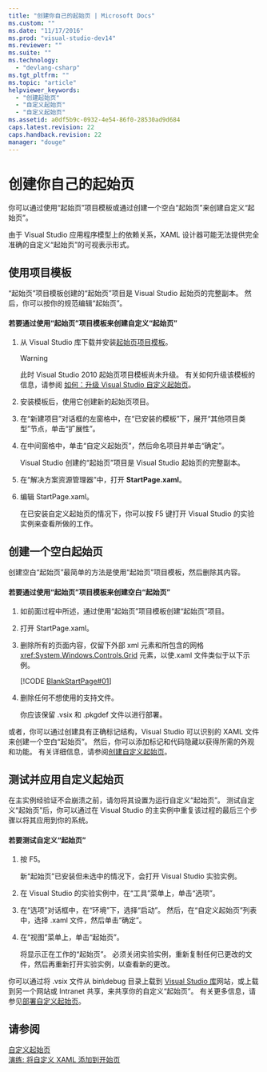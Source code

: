 ```yaml
---
title: "创建你自己的起始页 | Microsoft Docs"
ms.custom: ""
ms.date: "11/17/2016"
ms.prod: "visual-studio-dev14"
ms.reviewer: ""
ms.suite: ""
ms.technology: 
  - "devlang-csharp"
ms.tgt_pltfrm: ""
ms.topic: "article"
helpviewer_keywords: 
  - "创建起始页"
  - "自定义起始页"
  - "自定义起始页"
ms.assetid: a0df5b9c-0932-4e54-86f0-28530ad9d684
caps.latest.revision: 22
caps.handback.revision: 22
manager: "douge"
---
```

# 创建你自己的起始页
你可以通过使用“起始页”项目模板或通过创建一个空白“起始页”来创建自定义“起始页”。  
  
 由于 Visual Studio 应用程序模型上的依赖关系，XAML 设计器可能无法提供完全准确的自定义“起始页”的可视表示形式。  
  
## 使用项目模板  
 “起始页”项目模板创建的“起始页”项目是 Visual Studio 起始页的完整副本。 然后，你可以按你的规范编辑“起始页”。  
  
#### 若要通过使用“起始页”项目模板来创建自定义“起始页”  
  
1.  从 Visual Studio 库下载并安装[起始页项目模板](http://go.microsoft.com/fwlink/?LinkId=186204)。  
  
    > [!WARNING]
    >  此时 Visual Studio 2010 起始页项目模板尚未升级。 有关如何升级该模板的信息，请参阅 [如何：升级 Visual Studio 自定义起始页](../Topic/How%20to:%20Upgrade%20a%20Visual%20Studio%20Custom%20Start%20Page.md)。  
  
2.  安装模板后，使用它创建新的起始页项目。  
  
3.  在“新建项目”对话框的左窗格中，在“已安装的模板”下，展开“其他项目类型”节点，单击“扩展性”。  
  
4.  在中间窗格中，单击“自定义起始页”，然后命名项目并单击“确定”。  
  
     Visual Studio 创建的“起始页”项目是 Visual Studio 起始页的完整副本。  
  
5.  在“解决方案资源管理器”中，打开 **StartPage.xaml**。  
  
6.  编辑 StartPage.xaml。  
  
     在已安装自定义起始页的情况下，你可以按 F5 键打开 Visual Studio 的实验实例来查看所做的工作。  
  
## 创建一个空白起始页  
 创建空白“起始页”最简单的方法是使用“起始页”项目模板，然后删除其内容。  
  
#### 若要通过使用“起始页”项目模板来创建空白“起始页”  
  
1.  如前面过程中所述，通过使用“起始页”项目模板创建“起始页”项目。  
  
2.  打开 StartPage.xaml。  
  
3.  删除所有的页面内容，仅留下外部 xml 元素和所包含的网格 <xref:System.Windows.Controls.Grid> 元素，以使.xaml 文件类似于以下示例。  
  
     [!CODE [BlankStartPage#01](../CodeSnippet/VS_Snippets_VSSDK/blankstartpage#01)]  
  
4.  删除任何不想使用的支持文件。  
  
     你应该保留 .vsix 和 .pkgdef 文件以进行部署。  
  
 或者，你可以通过创建具有正确标记结构，Visual Studio 可以识别的 XAML 文件来创建一个空白“起始页”。 然后，你可以添加标记和代码隐藏以获得所需的外观和功能。 有关详细信息，请参阅[创建自定义起始页](../extensibility/creating-a-custom-start-page.md)。  
  
## 测试并应用自定义起始页  
 在主实例经验证不会崩溃之前，请勿将其设置为运行自定义“起始页”。 测试自定义“起始页”后，你可以通过在 Visual Studio 的主实例中重复该过程的最后三个步骤以将其应用到你的系统。  
  
#### 若要测试自定义“起始页”  
  
1.  按 F5。  
  
     新“起始页”已安装但未选中的情况下，会打开 Visual Studio 实验实例。  
  
2.  在 Visual Studio 的实验实例中，在“工具”菜单上，单击“选项”。  
  
3.  在“选项”对话框中，在“环境”下，选择“启动”。 然后，在“自定义起始页”列表中，选择 .xaml 文件，然后单击“确定”。  
  
4.  在“视图”菜单上，单击“起始页”。  
  
     将显示正在工作的“起始页”。 必须关闭实验实例，重新复制任何已更改的文件，然后再重新打开实验实例，以查看新的更改。  
  
 你可以通过将 .vsix 文件从 bin\\debug 目录上载到 [Visual Studio 库](http://go.microsoft.com/fwlink/?LinkID=123847)网站，或上载到另一个网站或 Intranet 共享，来共享你的自定义“起始页”。 有关更多信息，请参见[部署自定义起始页](../extensibility/deploying-custom-start-pages.md)。  
  
## 请参阅  
 [自定义起始页](../ide/customizing-the-start-page-for-visual-studio.md)   
 [演练: 将自定义 XAML 添加到开始页](../Topic/Walkthrough:%20Adding%20Custom%20XAML%20to%20the%20Start%20Page.md)